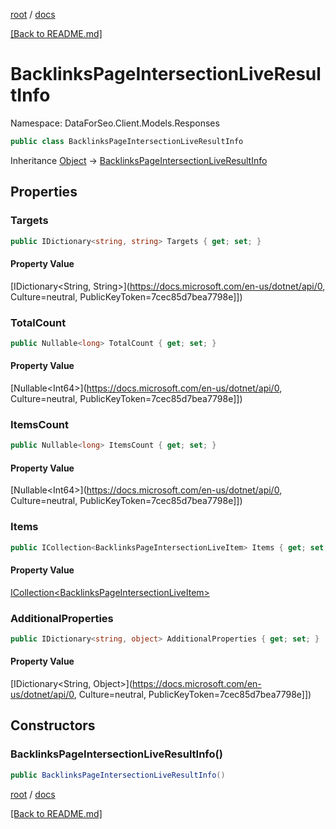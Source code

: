 [root](./../ "root") / [docs](./ "docs")

[[Back to README.md]](./../README.md "[Back to README.md]")

# BacklinksPageIntersectionLiveResultInfo

Namespace: DataForSeo.Client.Models.Responses

```csharp
public class BacklinksPageIntersectionLiveResultInfo
```

Inheritance [Object](https://docs.microsoft.com/en-us/dotnet/api/Object) → [BacklinksPageIntersectionLiveResultInfo](./BacklinksPageIntersectionLiveResultInfo.md)

## Properties

### **Targets**

```csharp
public IDictionary<string, string> Targets { get; set; }
```

#### Property Value

[IDictionary&lt;String, String&gt;](https://docs.microsoft.com/en-us/dotnet/api/0, Culture=neutral, PublicKeyToken=7cec85d7bea7798e]])<br>

### **TotalCount**

```csharp
public Nullable<long> TotalCount { get; set; }
```

#### Property Value

[Nullable&lt;Int64&gt;](https://docs.microsoft.com/en-us/dotnet/api/0, Culture=neutral, PublicKeyToken=7cec85d7bea7798e]])<br>

### **ItemsCount**

```csharp
public Nullable<long> ItemsCount { get; set; }
```

#### Property Value

[Nullable&lt;Int64&gt;](https://docs.microsoft.com/en-us/dotnet/api/0, Culture=neutral, PublicKeyToken=7cec85d7bea7798e]])<br>

### **Items**

```csharp
public ICollection<BacklinksPageIntersectionLiveItem> Items { get; set; }
```

#### Property Value

[ICollection&lt;BacklinksPageIntersectionLiveItem&gt;](./BacklinksPageIntersectionLiveItem.md)<br>

### **AdditionalProperties**

```csharp
public IDictionary<string, object> AdditionalProperties { get; set; }
```

#### Property Value

[IDictionary&lt;String, Object&gt;](https://docs.microsoft.com/en-us/dotnet/api/0, Culture=neutral, PublicKeyToken=7cec85d7bea7798e]])<br>

## Constructors

### **BacklinksPageIntersectionLiveResultInfo()**

```csharp
public BacklinksPageIntersectionLiveResultInfo()
```

[root](./../ "root") / [docs](./ "docs")

[[Back to README.md]](./../README.md "[Back to README.md]")